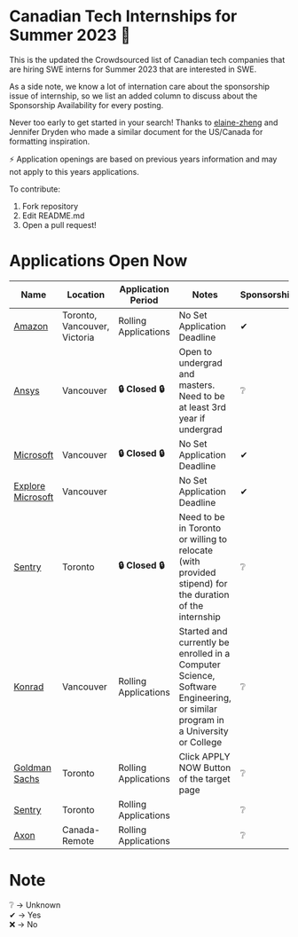 # Canadian Tech Internships for Summer 2023 💼
This is the updated the Crowdsourced list of Canadian tech companies that are hiring SWE interns for Summer 2023 that are interested in SWE.

As a side note, we know a lot of internation care about the sponsorship issue of internship, so we list an added column to discuss about the Sponsorship Availability for every posting.

Never too early to get started in your search! Thanks to [elaine-zheng](https://github.com/elaine-zheng/summer2020internships) and Jennifer Dryden who made a similar document for the US/Canada for formatting inspiration.

⚡️ Application openings are based on previous years information and may not apply to this years applications.

To contribute:
 1. Fork repository
 2. Edit README.md
 3. Open a pull request!

# Applications Open Now 
 | Name  |  Location |  Application Period |  Notes | Sponsorship |
 |---|---|---|---|---|
 |  [Amazon](https://www.amazon.jobs/zh/jobs/2114265/software-development-engineer-intern-2023-canada) |  Toronto, Vancouver, Victoria | Rolling Applications | No Set Application Deadline  | ✔ |
 |  [Ansys](https://careers.ansys.com/job/Vancouver-Spring-and-Summer-2023-Intern-Software-Development-%28Remote%29-BACHELORSMASTERS-Brit-V6E2M6/885799200/) | Vancouver | **🔒 Closed 🔒**  | Open to undergrad and masters. Need to be at least 3rd year if undergrad | ❔ |
 | [Microsoft](https://careers.microsoft.com/students/us/en/job/1368428/Software-Engineering-Intern-Opportunities-for-University-Students-Canada) | Vancouver | **🔒 Closed 🔒** |   No Set Application Deadline | ✔ |
 | [Explore Microsoft](https://careers.microsoft.com/students/us/en/job/1388848/Explore-Microsoft-Intern-Opportunities-for-University-Students) | Vancouver |  | No Set Application Deadline | ✔ |
 |  [Sentry](https://boards.greenhouse.io/sentry/jobs/4439666) | Toronto | **🔒 Closed 🔒** |  Need to be in Toronto or willing to relocate (with provided stipend) for the duration of the internship | ❔ |
 |  [Konrad](https://boards.greenhouse.io/konradgroup/jobs/5268160003) | Vancouver | Rolling Applications | Started and currently be enrolled in a Computer Science, Software Engineering, or similar program in a University or College | ❔ |
 |  [Goldman Sachs]( https://www.goldmansachs.com/careers/divisions/engineering/index.html) | Toronto | Rolling Applications | Click APPLY NOW Button of the target page | ❔ | 
 |  [Sentry](https://boards.greenhouse.io/sentry/jobs/4439666) | Toronto | Rolling Applications |  | ❔ | 
 |  [Axon]( https://boards.greenhouse.io/axon/jobs/5293113003) | Canada-Remote | Rolling Applications |  | ❔ | 
 



# Note
❔ -> Unknown <br>
✔ -> Yes <br>
❌ -> No <br>
